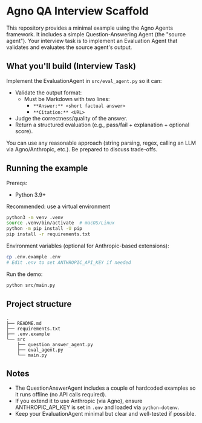 # Agno QA Interview Scaffold

This repository provides a minimal example using the Agno Agents framework. It includes a simple Question-Answering Agent (the "source agent"). Your interview task is to implement an Evaluation Agent that validates and evaluates the source agent's output.

## What you'll build (Interview Task)
Implement the EvaluationAgent in `src/eval_agent.py` so it can:
- Validate the output format:
  - Must be Markdown with two lines:
    - `**Answer:** <short factual answer>`
    - `**Citation:** <URL>`
- Judge the correctness/quality of the answer.
- Return a structured evaluation (e.g., pass/fail + explanation + optional score).

You can use any reasonable approach (string parsing, regex, calling an LLM via Agno/Anthropic, etc.). Be prepared to discuss trade-offs.

## Running the example
Prereqs:
- Python 3.9+

Recommended: use a virtual environment
```bash
python3 -m venv .venv
source .venv/bin/activate  # macOS/Linux
python -m pip install -U pip
pip install -r requirements.txt
```

Environment variables (optional for Anthropic-based extensions):
```bash
cp .env.example .env
# Edit .env to set ANTHROPIC_API_KEY if needed
```

Run the demo:
```bash
python src/main.py
```

## Project structure
```
.
├── README.md
├── requirements.txt
├── .env.example
└── src
    ├── question_answer_agent.py
    ├── eval_agent.py
    └── main.py
```

## Notes
- The QuestionAnswerAgent includes a couple of hardcoded examples so it runs offline (no API calls required).
- If you extend it to use Anthropic (via Agno), ensure ANTHROPIC_API_KEY is set in `.env` and loaded via `python-dotenv`.
- Keep your EvaluationAgent minimal but clear and well-tested if possible.
